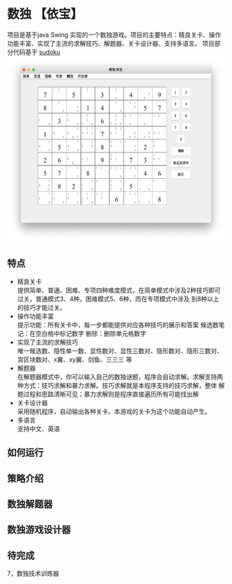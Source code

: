 # 数独 【依宝】
项目是基于java Swing 实现的一个数独游戏。项目的主要特点：精良关卡、操作功能丰富、实现了主流的求解技巧、解题器、关卡设计器、支持多语言。
项目部分代码基于  [sudoku](https://github.com/mattnenterprise/Sudoku)
<img src="src/main/resources/picture/index_cn.png" width="550" height="430" >
## 特点
* 精良关卡   
   提供简单、普通、困难、专项四种难度模式，在简单模式中涉及2种技巧即可过关，普通模式3、4种，困难模式5、6种，而在专项模式中涉及
   到8种以上的技巧才能过关。
* 操作功能丰富     
   提示功能：所有关卡中，每一步都能提供对应各种技巧的展示和答案
   候选数笔记：在空白格中标记数字
   删除：删除单元格数字
* 实现了主流的求解技巧    
    唯一候选数、隐性单一数、显性数对、显性三数对、隐形数对、隐形三数对、宫区块数对、x翼、xy翼、剑鱼、三三三 等
* 解题器      
  在解题器模式中，你可以输入自己的数独谜题，程序会自动求解。求解支持两种方式：技巧求解和暴力求解。技巧求解就是本程序支持的技巧求解，整体
  解题过程和思路清晰可见；暴力求解则是程序直接遍历所有可能找出解
* 关卡设计器      
  采用随机程序，自动输出各种关卡。本游戏的关卡为这个功能自动产生。
* 多语言      
   支持中文、英语

## 如何运行 

## 策略介绍

## 数独解题器

## 数独游戏设计器

## 待完成 
7，数独技术训练器
